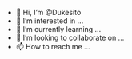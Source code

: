 - 👋 Hi, I’m @Dukesito
- 👀 I’m interested in ...
- 🌱 I’m currently learning ...
- 💞️ I’m looking to collaborate on ...
- 📫 How to reach me ...

<!---
Dukesito/Dukesito is a ✨ special ✨ repository because its `README.md` (this file) appears on your GitHub profile.
You can click the Preview link to take a look at your changes.
--->
